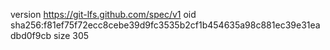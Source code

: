 version https://git-lfs.github.com/spec/v1
oid sha256:f81ef75f72ecc8cebe39d9fc3535b2cf1b454635a98c881ec39e31eadbd0f9cb
size 305
